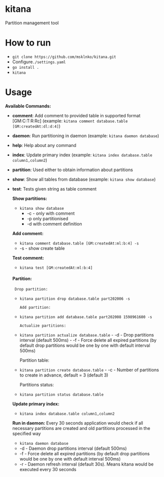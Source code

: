 # kitana
Partition management tool

# How to run
  - `git clone https://github.com/msklnko/kitana.git`
  -  Configure`./settings.yaml`
  - `go install .`
  - `kitana`

# Usage
  
  __Available Commands:__
- __comment__:     Add comment to provided table in supported format [GM:C:T:R:Rc] (example: `kitana comment database.table [GM:createdAt:dl:d:4]`)
- __daemon__:      Run partitioning in daemon (example: `kitana daemon database`)
- __help__:        Help about any command
- __index__:       Update primary index (example: `kitana index database.table column1,column2`)
- __partition__:   Used either to obtain information about partitions
- __show__:        Show all tables from database (example: `kitana show database`)
- __test__:        Tests given string as table comment

  
  __Show partitions:__
  - `kitana show database`
    - -c - only with comment
    - -p only partitionised
    - -d with comment definition
  
  __Add comment:__
  - `kitana comment database.table [GM:createdAt:ml:b:4] -s`
   - -s - show create table
   
  __Test comment:__
  - `kitana test [GM:createdAt:ml:b:4]`
  
  #### __Partition:__
  
       Drop partition:
     - `kitana partition drop database.table part202006 -s`
  
           Add partition:
     - `kitana partition add database.table part202008 1598961600 -s`
   
           Actualize partitions:
     - `kitana partition actualize database.table` 
      - -d - Drop partitions interval (default 500ms)
      - -f - Force delete all expired partitions (by default drop partitions would be one by one with default interval 500ms)
     
       Partition table:
     - `kitana partition create database.table`
      - -c - Number of partitions to create in advance, default = 3 (default 3)
    
       Partitions status:
     - `kitana partition status database.table`
    
  __Update primary index:__  
  - `kitana index database.table column1,column2` 
  
  __Run in daemon:__
     Every 30 seconds application would check if all necessary partitions are created and old partitions processed in the specified way
  - `kitana daemon database`
   - -d - Daemon drop partitions interval (default 500ms)
   - -f - Force delete all expired partitions (by default drop partitions would be one by one with default interval 500ms)
   - -r - Daemon refresh interval (default 30s). Means kitana would be executed every 30 seconds 
 
   
 
